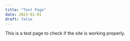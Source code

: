 ```yaml
---
title: "Test Page"
date: 2023-01-01
draft: false
---
```


This is a test page to check if the site is working properly. 